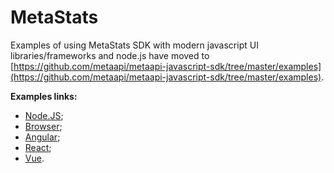 # MetaStats

Examples of using MetaStats SDK with modern javascript UI libraries/frameworks and node.js have moved to [https://github.com/metaapi/metaapi-javascript-sdk/tree/master/examples](https://github.com/metaapi/metaapi-javascript-sdk/tree/master/examples).

__Examples links:__

- [Node.JS](https://github.com/metaapi/metaapi-javascript-sdk/tree/master/examples/node/metastats);
- [Browser](https://github.com/metaapi/metaapi-javascript-sdk/tree/master/examples/browser/metastats);
- [Angular](https://github.com/metaapi/metaapi-javascript-sdk/tree/master/examples/angular/angular-app/metastats);
- [React](https://github.com/metaapi/metaapi-javascript-sdk/tree/master/examples/react/react-app/metastats);
- [Vue](https://github.com/metaapi/metaapi-javascript-sdk/tree/master/examples/vue/vue-app/metastats).

